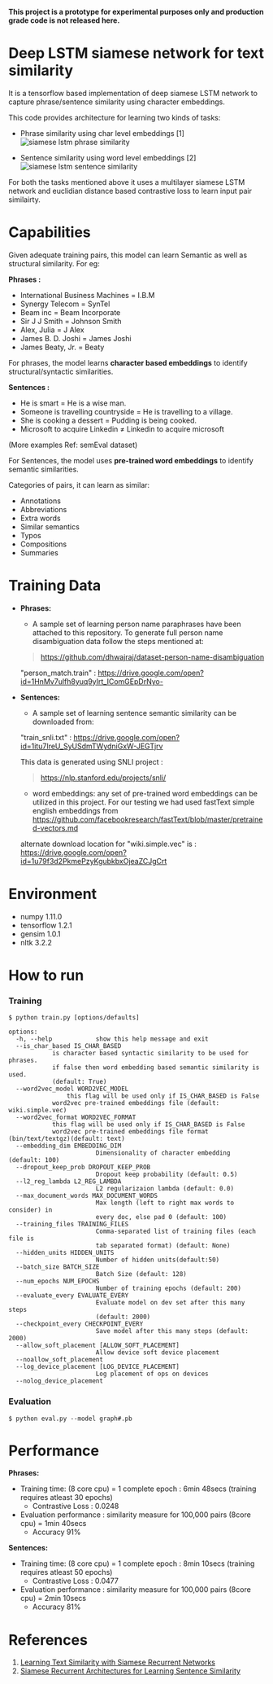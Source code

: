 **This project is a prototype for experimental purposes only and production grade code is not released here.**

# Deep LSTM siamese network for text similarity

It is a tensorflow based implementation of deep siamese LSTM network to capture phrase/sentence similarity using character embeddings.

This code provides architecture for learning two kinds of tasks:

- Phrase similarity using char level embeddings [1]
![siamese lstm phrase similarity](https://cloud.githubusercontent.com/assets/9861437/20479454/405a1aea-b004-11e6-8a27-7bb05cf0a002.png)

- Sentence similarity using word level embeddings [2]
![siamese lstm sentence similarity](https://cloud.githubusercontent.com/assets/9861437/20479493/6ea8ad12-b004-11e6-89e4-53d4d354d32e.png)

For both the tasks mentioned above it uses a multilayer siamese LSTM network and euclidian distance based contrastive loss to learn input pair similairty.

# Capabilities
Given adequate training pairs, this model can learn Semantic as well as structural similarity. For eg:

**Phrases :**
- International Business Machines = I.B.M
- Synergy Telecom = SynTel
- Beam inc = Beam Incorporate
- Sir J J Smith = Johnson Smith
- Alex, Julia = J Alex
- James B. D. Joshi	= James Joshi
- James Beaty, Jr. = Beaty

For phrases, the model learns **character based embeddings** to identify structural/syntactic similarities.

**Sentences :**
- He is smart = He is a wise man.
- Someone is travelling countryside = He is travelling to a village.
- She is cooking a dessert = Pudding is being cooked.
- Microsoft to acquire Linkedin ≠ Linkedin to acquire microsoft

(More examples Ref: semEval dataset)

For Sentences, the model uses **pre-trained word embeddings** to identify semantic similarities.

Categories of pairs, it can learn as similar:
- Annotations
- Abbreviations
- Extra words
- Similar semantics
- Typos
- Compositions
- Summaries

# Training Data
- **Phrases:** 
	- A sample set of learning person name paraphrases have been attached to this repository. To generate full person name disambiguation data follow the steps mentioned at:

	> https://github.com/dhwajraj/dataset-person-name-disambiguation

    "person_match.train" : https://drive.google.com/open?id=1HnMv7ulfh8yuq9yIrt_IComGEpDrNyo-
- **Sentences:** 
	- A sample set of learning sentence semantic similarity can be downloaded from:

	"train_snli.txt" : https://drive.google.com/open?id=1itu7IreU_SyUSdmTWydniGxW-JEGTjrv

	This data is generated using SNLI project : 
	> https://nlp.stanford.edu/projects/snli/

	 - word embeddings: any set of pre-trained word embeddings can be utilized in this project. For our testing we had used fastText 	simple english embeddings from https://github.com/facebookresearch/fastText/blob/master/pretrained-vectors.md

	alternate download location for "wiki.simple.vec" is : https://drive.google.com/open?id=1u79f3d2PkmePzyKgubkbxOjeaZCJgCrt

# Environment
- numpy 1.11.0
- tensorflow 1.2.1
- gensim 1.0.1
- nltk 3.2.2

# How to run
### Training
```
$ python train.py [options/defaults]

options:
  -h, --help            show this help message and exit
  --is_char_based IS_CHAR_BASED
  			is character based syntactic similarity to be used for phrases.
			if false then word embedding based semantic similarity is used.
			(default: True)
  --word2vec_model WORD2VEC_MODEL
    			this flag will be used only if IS_CHAR_BASED is False
  			word2vec pre-trained embeddings file (default: wiki.simple.vec)
  --word2vec_format WORD2VEC_FORMAT
  			this flag will be used only if IS_CHAR_BASED is False
  			word2vec pre-trained embeddings file format (bin/text/textgz)(default: text)
  --embedding_dim EMBEDDING_DIM
                        Dimensionality of character embedding (default: 100)
  --dropout_keep_prob DROPOUT_KEEP_PROB
                        Dropout keep probability (default: 0.5)
  --l2_reg_lambda L2_REG_LAMBDA
                        L2 regularizaion lambda (default: 0.0)
  --max_document_words MAX_DOCUMENT_WORDS
                        Max length (left to right max words to consider) in
                        every doc, else pad 0 (default: 100)
  --training_files TRAINING_FILES
                        Comma-separated list of training files (each file is
                        tab separated format) (default: None)
  --hidden_units HIDDEN_UNITS
                        Number of hidden units(default:50)
  --batch_size BATCH_SIZE
                        Batch Size (default: 128)
  --num_epochs NUM_EPOCHS
                        Number of training epochs (default: 200)
  --evaluate_every EVALUATE_EVERY
                        Evaluate model on dev set after this many steps
                        (default: 2000)
  --checkpoint_every CHECKPOINT_EVERY
                        Save model after this many steps (default: 2000)
  --allow_soft_placement [ALLOW_SOFT_PLACEMENT]
                        Allow device soft device placement
  --noallow_soft_placement
  --log_device_placement [LOG_DEVICE_PLACEMENT]
                        Log placement of ops on devices
  --nolog_device_placement

```
### Evaluation
```
$ python eval.py --model graph#.pb
```

# Performance
**Phrases:**
- Training time: (8 core cpu) = 1 complete epoch : 6min 48secs (training requires atleast 30 epochs)
	- Contrastive Loss : 0.0248
- Evaluation performance : similarity measure for 100,000 pairs (8core cpu) = 1min 40secs
	- Accuracy 91%
	
**Sentences:**
- Training time: (8 core cpu) = 1 complete epoch : 8min 10secs (training requires atleast 50 epochs)
	- Contrastive Loss : 0.0477
- Evaluation performance : similarity measure for 100,000 pairs (8core cpu) = 2min 10secs
	- Accuracy 81%

# References
1. [Learning Text Similarity with Siamese Recurrent Networks](http://www.aclweb.org/anthology/W16-16#page=162)
2. [Siamese Recurrent Architectures for Learning Sentence Similarity](http://www.mit.edu/~jonasm/info/MuellerThyagarajan_AAAI16.pdf)
